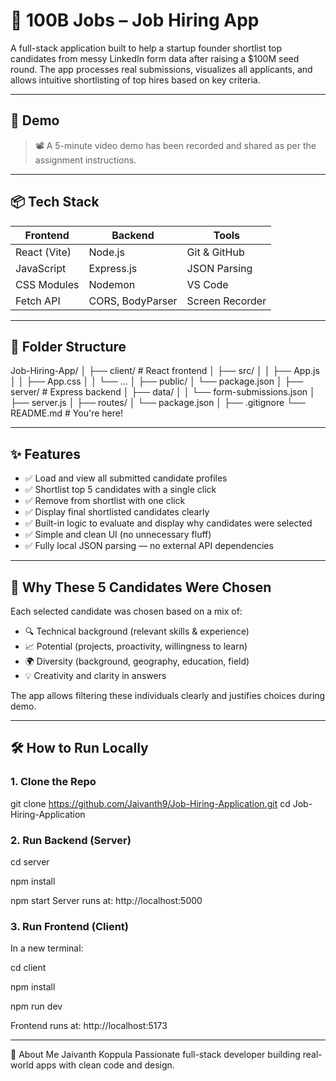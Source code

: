# 💼 100B Jobs – Job Hiring App

A full-stack application built to help a startup founder shortlist top candidates from messy LinkedIn form data after raising a $100M seed round. The app processes real submissions, visualizes all applicants, and allows intuitive shortlisting of top hires based on key criteria.

---

## 🚀 Demo

> 📽️ A 5-minute video demo has been recorded and shared as per the assignment instructions.

---

## 📦 Tech Stack

| Frontend     | Backend        | Tools         |
|--------------|----------------|----------------|
| React (Vite) | Node.js        | Git & GitHub   |
| JavaScript   | Express.js     | JSON Parsing   |
| CSS Modules  | Nodemon        | VS Code        |
| Fetch API    | CORS, BodyParser | Screen Recorder |

---

## 📁 Folder Structure

Job-Hiring-App/
│
├── client/ # React frontend
│ ├── src/
│ │ ├── App.js
│ │ ├── App.css
│ │ └── ...
│ ├── public/
│ └── package.json
│
├── server/ # Express backend
│ ├── data/
│ │ └── form-submissions.json
│ ├── server.js
│ ├── routes/
│ └── package.json
│
├── .gitignore
└── README.md # You're here!

---
## ✨ Features

- ✅ Load and view all submitted candidate profiles
- ✅ Shortlist top 5 candidates with a single click
- ✅ Remove from shortlist with one click
- ✅ Display final shortlisted candidates clearly
- ✅ Built-in logic to evaluate and display why candidates were selected
- ✅ Simple and clean UI (no unnecessary fluff)
- ✅ Fully local JSON parsing — no external API dependencies

---

## 🧠 Why These 5 Candidates Were Chosen

Each selected candidate was chosen based on a mix of:
- 🔍 Technical background (relevant skills & experience)
- 📈 Potential (projects, proactivity, willingness to learn)
- 🌍 Diversity (background, geography, education, field)
- 💡 Creativity and clarity in answers

The app allows filtering these individuals clearly and justifies choices during demo.

---

## 🛠️ How to Run Locally

### 1. Clone the Repo

git clone https://github.com/Jaivanth9/Job-Hiring-Application.git
cd Job-Hiring-Application

### 2. Run Backend (Server)
cd server

npm install


npm start
Server runs at: http://localhost:5000

### 3. Run Frontend (Client)
In a new terminal:

cd client

npm install

npm run dev

Frontend runs at: http://localhost:5173

---
🙋 About Me
Jaivanth Koppula
Passionate full-stack developer building real-world apps with clean code and design.
